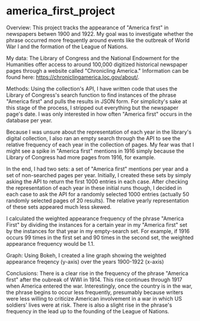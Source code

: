 # america_first_project

Overview: This project tracks the appearance of "America first" in newspapers betwen 1900 and 1922. My goal was to investigate whether the phrase occurred more frequently around events like the outbreak of World War I and the formation of the League of Nations. 

My data: The Library of Congress and the National Endowment for the Humanities offer access to around 100,000 digitized historical newspaper pages through a website called "Chronicling America." Information can be found here: https://chroniclingamerica.loc.gov/about/.

Methods: Using the collection's API, I have written code that uses the Library of Congress's search function to find instances of the phrase "America first" and pulls the results in JSON form. For simplicity's sake at this stage of the process, I stripped out everything but the newspaper page's date. I was only interested in how often "America first" occurs in the database per year.

Because I was unsure about the representation of each year in the library's digital collection, I also ran an empty search through the API to see the relative frequency of each year in the collection of pages. My fear was that I might see a spike in "America first" mentions in 1916 simply because the Library of Congress had more pages from 1916, for example.

In the end, I had two sets: a set of "America first" mentions per year and a set of non-searched pages per year. Initially, I created these sets by simply asking the API to return the first 1000 entries in each case. After checking the representation of each year in these initial runs though, I decided in each case to ask the API for a randomly selected 1000 entries (actually 50 randomly selected pages of 20 results). The relative yearly representation of these sets appeared much less skewed.

I calculated the weighted appearance frequency of the phrase "America First" by dividing the instances for a certain year in my "America first" set by the instances for that year in my empty-search set.  For example, if 1916 occurs 99 times in the first set and 90 times in the second set, the weighted appearance frequency would be 1.1.

Graph: Using Bokeh, I created a line graph showing the weighted appearance freqency (y-axis) over the years 1900-1922 (x-axis)

Conclusions: There is a clear rise in the frequency of the phrase "America first" after the oubreak of WWI in 1914. This rise continues through 1917 when America entered the war. Interestingly, once the country is in the war, the phrase begins to occur less frequently, presumably because writers were less willing to criticize American involvement in a war in which US soldiers' lives were at risk. There is also a slight rise in the phrase's frequency in the lead up to the founding of the League of Nations.
